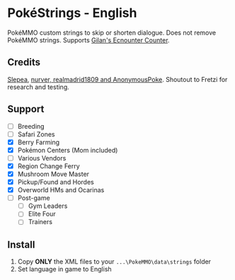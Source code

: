 # PokéStrings - English

PokéMMO custom strings to skip or shorten dialogue. Does not remove PokéMMO strings. Supports [Gilan's Ecnounter Counter](https://forums.pokemmo.com/index.php?/topic/137452-tool-gilans-encounter-counter-beta-available-v103-update/).

## Credits

[Slepea](https://github.com/LostPast/Pokemmo_strings_en_slepea), [nurver, realmadrid1809 and AnonymousPoke](https://forums.pokemmo.com/index.php?/topic/150771-docs-localization-files-understanding-syntax-and-load-order/). Shoutout to Fretzi for research and testing.

## Support

- [ ] Breeding
- [ ] Safari Zones
- [x] Berry Farming
- [x] Pokémon Centers (Mom included)
- [ ] Various Vendors
- [x] Region Change Ferry
- [x] Mushroom Move Master
- [x] Pickup/Found and Hordes
- [x] Overworld HMs and Ocarinas
- [ ] Post-game
	- [ ] Gym Leaders
	- [ ] Elite Four
	- [ ] Trainers

## Install

1. Copy **ONLY** the XML files to your `...\PokeMMO\data\strings` folder
2. Set language in game to English